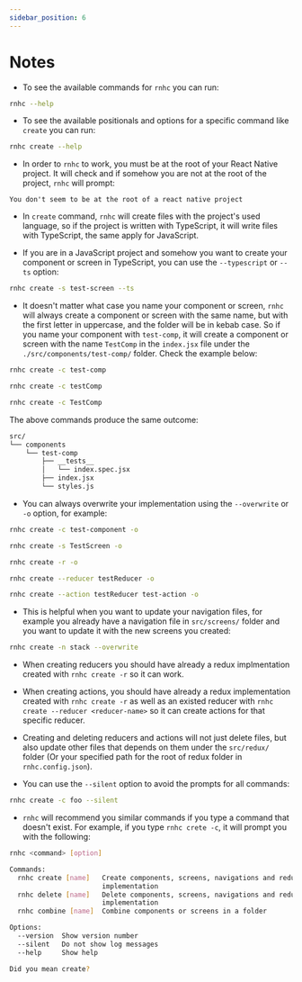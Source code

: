 ```yaml
---
sidebar_position: 6
---
```


# Notes

- To see the available commands for `rnhc` you can run:

```sh
rnhc --help
```

- To see the available positionals and options for a specific command like `create` you can run:

```sh
rnhc create --help
```

- In order to `rnhc` to work, you must be at the root of your React Native project. It will check and if somehow you are not at the root of the project, `rnhc` will prompt:

```
You don't seem to be at the root of a react native project
```

- In `create` command, `rnhc` will create files with the project's used language, so if the project is written with TypeScript, it will write files with TypeScript, the same apply for JavaScript.

- If you are in a JavaScript project and somehow you want to create your component or screen in TypeScript, you can use the `--typescript` or `--ts` option:

```sh
rnhc create -s test-screen --ts
```

- It doesn't matter what case you name your component or screen, `rnhc` will always create a component or screen with the same name, but with the first letter in uppercase, and the folder will be in kebab case. So if you name your component with `test-comp`, it will create a component or screen with the name `TestComp` in the `index.jsx` file under the `./src/components/test-comp/` folder. Check the example below:

```sh
rnhc create -c test-comp
```

```sh
rnhc create -c testComp
```

```sh
rnhc create -c TestComp
```

The above commands produce the same outcome:

```sh
src/
└── components
    └── test-comp
        ├── __tests__
        │   └── index.spec.jsx
        ├── index.jsx
        └── styles.js

```

- You can always overwrite your implementation using the `--overwrite` or `-o` option, for example:

```sh
rnhc create -c test-component -o
```

```sh
rnhc create -s TestScreen -o
```

```sh
rnhc create -r -o
```

```sh
rnhc create --reducer testReducer -o
```

```sh
rnhc create --action testReducer test-action -o
```

- This is helpful when you want to update your navigation files, for example you already have a navigation file in `src/screens/` folder and you want to update it with the new screens you created:

```sh
rnhc create -n stack --overwrite
```

- When creating reducers you should have already a redux implmentation created with `rnhc create -r` so it can work.

- When creating actions, you should have already a redux implementation created with `rnhc create -r` as well as an existed reducer with `rnhc create --reducer <reducer-name>` so it can create actions for that specific reducer.

- Creating and deleting reducers and actions will not just delete files, but also update other files that depends on them under the `src/redux/` folder (Or your specified path for the root of redux folder in `rnhc.config.json`).

- You can use the `--silent` option to avoid the prompts for all commands:

```sh
rnhc create -c foo --silent
```

- `rnhc` will recommend you similar commands if you type a command that doesn't exist. For example, if you type `rnhc crete -c`, it will prompt you with the following:

```sh
rnhc <command> [option]

Commands:
  rnhc create [name]   Create components, screens, navigations and redux
                       implementation
  rnhc delete [name]   Delete components, screens, navigations and redux
                       implementation
  rnhc combine [name]  Combine components or screens in a folder

Options:
  --version  Show version number                                       [boolean]
  --silent   Do not show log messages                                  [boolean]
  --help     Show help                                                 [boolean]

Did you mean create?
```
